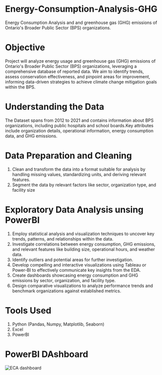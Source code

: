 # Energy-Consumption-Analysis-GHG
Energy Consumption Analysis and and greenhouse gas (GHG) emissions of Ontario's Broader Public Sector (BPS) organizations.

# Objective
Project will analyze energy usage and greenhouse gas (GHG) emissions of Ontario's Broader Public Sector (BPS) organizations, leveraging a comprehensive database of reported data. We aim to identify trends, assess conservation effectiveness, and pinpoint areas for improvement, informing data-driven strategies to achieve climate change mitigation goals within the BPS.

# Understanding the Data
The Dataset spans from 2012 to 2021 and contains information about BPS organizations, including public hospitals and school boards.Key attributes include organization details, operational information, energy consumption data, and GHG emissions.

# Data Preparation and Cleaning
1. Clean and transform the data into a format suitable for analysis by handling missing values, standardizing units, and deriving relevant features.
2. Segment the data by relevant factors like sector, organization type, and facility size

# Exploratory Data Analysis unsing PowerBI
1. Employ statistical analysis and visualization techniques to uncover key trends, patterns, and relationships within the data.
2. Investigate correlations between energy consumption, GHG emissions, and relevant features like building size, operational hours, and weather data.
3. Identify outliers and potential areas for further investigation.
4. Develop compelling and interactive visualizations using Tableau or Power-BI to effectively communicate key insights from the EDA.
5. Create dashboards showcasing energy consumption and GHG emissions by sector, organization, and facility type.
6. Design comparative visualizations to analyze performance trends and benchmark organizations against established metrics.

# Tools Used
1. Python (Pandas, Numpy, Matplotlib, Seaborn)
2. Excel
3. PowerBI

# PowerBI DAshboard
![ECA dashboard](https://github.com/Vinoth30/Energy-Cinsumption-Analysis-GHG/assets/86898912/452602fd-d9c7-4c08-af49-e1ab53554ebc)




